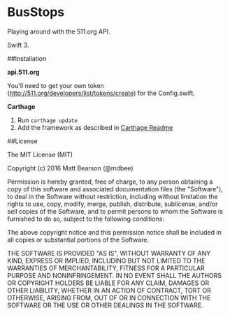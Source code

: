 # BusStops
Playing around with the 511.org API.

Swift 3.



##Installation

**api.511.org**

You'll need to get your own token (http://511.org/developers/list/tokens/create) for the Config.swift.

**Carthage**

1. Run `carthage update`
2. Add the framework as described in [Carthage Readme](https://github.com/Carthage/Carthage#adding-frameworks-to-an-application)

##License

The MIT License (MIT)

Copyright (c) 2016 Matt Bearson (@mdbee)

Permission is hereby granted, free of charge, to any person obtaining a copy of this software and associated documentation files (the "Software"), to deal in the Software without restriction, including without limitation the rights to use, copy, modify, merge, publish, distribute, sublicense, and/or sell copies of the Software, and to permit persons to whom the Software is furnished to do so, subject to the following conditions:

The above copyright notice and this permission notice shall be included in all copies or substantial portions of the Software.

THE SOFTWARE IS PROVIDED "AS IS", WITHOUT WARRANTY OF ANY KIND, EXPRESS OR IMPLIED, INCLUDING BUT NOT LIMITED TO THE WARRANTIES OF MERCHANTABILITY, FITNESS FOR A PARTICULAR PURPOSE AND NONINFRINGEMENT. IN NO EVENT SHALL THE AUTHORS OR COPYRIGHT HOLDERS BE LIABLE FOR ANY CLAIM, DAMAGES OR OTHER LIABILITY, WHETHER IN AN ACTION OF CONTRACT, TORT OR OTHERWISE, ARISING FROM, OUT OF OR IN CONNECTION WITH THE SOFTWARE OR THE USE OR OTHER DEALINGS IN THE SOFTWARE.
